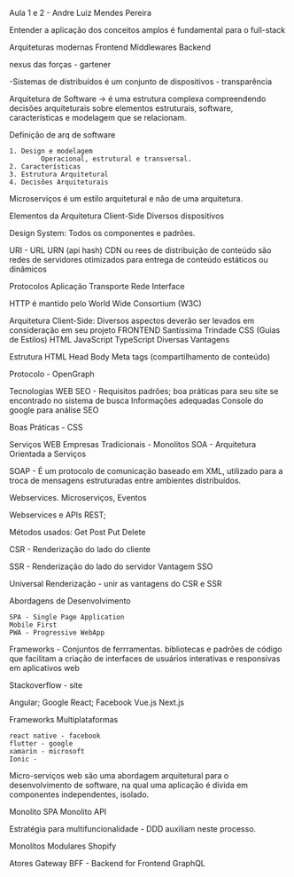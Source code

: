 Aula 1 e 2 - Andre Luiz Mendes Pereira

Entender a aplicação dos conceitos amplos é fundamental para o full-stack

Arquiteturas modernas
    Frontend
    Middlewares
    Backend

 nexus das forças - gartener
 
 -Sistemas de distribuídos é um conjunto de dispositivos - transparência

Arquitetura de Software -> é uma estrutura complexa compreendendo decisões arquiteturais sobre elementos estruturais, software, características e modelagem que se relacionam.

Definição de arq de software
   
    1. Design e modelagem
            Operacional, estrutural e transversal.
    2. Características
    3. Estrutura Arquitetural
    4. Decisões Arquiteturais

Microserviços é um estilo arquitetural e não de uma arquitetura.

Elementos da Arquitetura Client-Side
    Diversos dispositivos

Design System: Todos os componentes e padrões.

URI - 
    URL URN (api hash)
    CDN ou rees de distribuição de conteúdo são redes de servidores otimizados para entrega de conteúdo estáticos ou dinâmicos

Protocolos
Aplicação Transporte Rede Interface

HTTP é mantido pelo World Wide Consortium (W3C)

Arquitetura Client-Side: Diversos aspectos deverão ser levados em consideração em seu projeto FRONTEND
    Santíssima Trindade
        CSS (Guias de Estilos)
        HTML
        JavaScript
        TypeScript
            Diversas Vantagens

Estrutura HTML
    Head
    Body
    Meta tags (compartilhamento de conteúdo)

Protocolo - OpenGraph

Tecnologias WEB
    SEO - Requisitos padrões; boa práticas para seu site se encontrado no sistema de busca
        Informações adequadas
        Console do google para análise SEO

Boas Práticas - CSS

Serviços WEB
    Empresas Tradicionais - Monolitos
    SOA - Arquitetura Orientada a Serviços

SOAP - É um protocolo de comunicação baseado em XML, utilizado para a troca de mensagens estruturadas entre ambientes distribuídos.

Webservices. Microserviços, Eventos

Webservices e APIs REST;

Métodos usados:
    Get
    Post
    Put
    Delete

CSR - Renderização do lado do cliente

SSR - Renderização do lado do servidor
    Vantagem SSO

Universal Renderização - unir as vantagens do CSR e SSR

Abordagens de Desenvolvimento

    SPA - Single Page Application
    Mobile First
    PWA - Progressive WebApp

Frameworks - Conjuntos de ferrramentas. bibliotecas e padrões de código que facilitam a criação de interfaces de usuários interativas e responsivas em aplicativos web

Stackoverflow - site

Angular; Google
React; Facebook
Vue.js
Next.js

Frameworks Multiplataformas

    react native - facebook
    flutter - google
    xamarin - microsoft
    Ionic -

Micro-serviços web são uma abordagem arquitetural para o desenvolvimento de software, na qual uma aplicação é divida em componentes independentes, isolado.

Monolito SPA
Monolito API

Estratégia para multifuncionalidade - DDD auxiliam neste processo.

Monolítos Modulares
    Shopify

Atores 
    Gateway
    BFF - Backend for Frontend
    GraphQL
    


